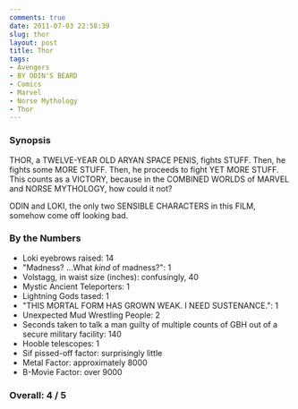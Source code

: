 ```yaml
---
comments: true
date: 2011-07-03 22:58:39
slug: thor
layout: post
title: Thor
tags:
- Avengers
- BY ODIN'S BEARD
- Comics
- Marvel
- Norse Mythology
- Thor
---
```


### Synopsis

THOR, a TWELVE-YEAR OLD ARYAN SPACE PENIS, fights STUFF.  Then, he fights some MORE STUFF.  Then, he proceeds to fight YET MORE STUFF.  This counts as a VICTORY, because in the COMBINED WORLDS of MARVEL and NORSE MYTHOLOGY, how could it not?

ODIN and LOKI, the only two SENSIBLE CHARACTERS in this FILM, somehow come off looking bad.

### By the Numbers

  * Loki eyebrows raised: 14
  * "Madness? ...What _kind_ of madness?": 1
  * Volstagg, in waist size (inches): confusingly, 40
  * Mystic Ancient Teleporters: 1
  * Lightning Gods tased: 1
  * "THIS MORTAL FORM HAS GROWN WEAK. I NEED SUSTENANCE.": 1
  * Unexpected Mud Wrestling People: 2
  * Seconds taken to talk a man guilty of multiple counts of GBH out of a secure military facility: 140
  * Hooble telescopes: 1
  * Sif pissed-off factor: surprisingly little
  * Metal Factor: approximately 8000
  * B-Movie Factor: over 9000

### Overall: 4 / 5
